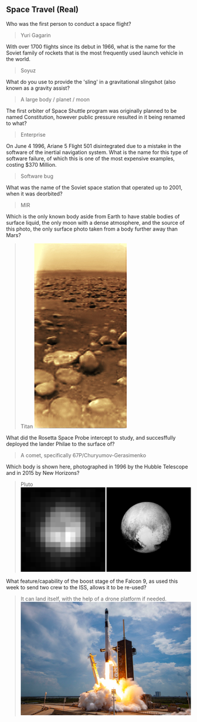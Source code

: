 ## Space Travel (Real)

Who was the first person to conduct a space flight?
> Yuri Gagarin

With over 1700 flights since its debut in 1966, what is the name for the Soviet family of rockets that is the most frequently used launch vehicle in the world.
> Soyuz

What do you use to provide the 'sling' in a gravitational slingshot (also known as a gravity assist?
> A large body / planet / moon

The first orbiter of Space Shuttle program was originally planned to be named Constitution, however public pressure resulted in it being renamed to what?
> Enterprise

On June 4 1996, Ariane 5 Flight 501 disintegrated due to a mistake in the software of the inertial navigation system. What is the name for this type of software failure, of which this is one of the most expensive examples, costing $370 Million.
> Software bug

What was the name of the Soviet space station that operated up to 2001, when it was deorbited?
> MIR

Which is the only known body aside from Earth to have stable bodies of surface liquid, the only moon with a dense atmosphere, and the source of this photo, the only surface photo taken from a body further away than Mars?
> Titan
![](media/titan.jpg)

What did the Rosetta Space Probe intercept to study, and succesffully deployed the lander Philae to the surface of?
> A comet, specifically 67P/Churyumov-Gerasimenko

Which body is shown here, photographed in 1996 by the Hubble Telescope and in 2015 by New Horizons?
> Pluto
![](media/pluto.png)

What feature/capability of the boost stage of the Falcon 9, as used this week to send two crew to the ISS, allows it to be re-used?
> It can land itself, with the help of a drone platform if needed.
![](media/falcon.jpg)